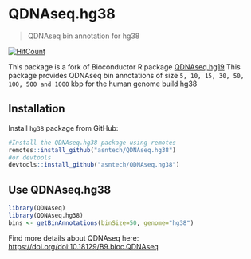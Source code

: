 # QDNAseq.hg38
>QDNAseq bin annotation for hg38

[![HitCount](http://hits.dwyl.io/asntech/QDNAseq.hg38.svg)](http://hits.dwyl.io/asntech/QDNAseq.hg38)

This package is a fork of Bioconductor R package
[QDNAseq.hg19](https://doi.org/doi:10.18129/B9.bioc.QDNAseq.hg19)
This package provides QDNAseq bin annotations of size `5, 10, 15, 30, 50, 100, 500 and 1000` kbp for the human genome build hg38

## Installation

Install `hg38` package from GitHub:

``` r
#Install the QDNAseq.hg38 package using remotes
remotes::install_github("asntech/QDNAseq.hg38")
#or devtools
devtools::install_github("asntech/QDNAseq.hg38")
```

## Use QDNAseq.hg38

``` r
library(QDNAseq)
library(QDNAseq.hg38)
bins <- getBinAnnotations(binSize=50, genome="hg38")
```

Find more details about QDNAseq here: https://doi.org/doi:10.18129/B9.bioc.QDNAseq